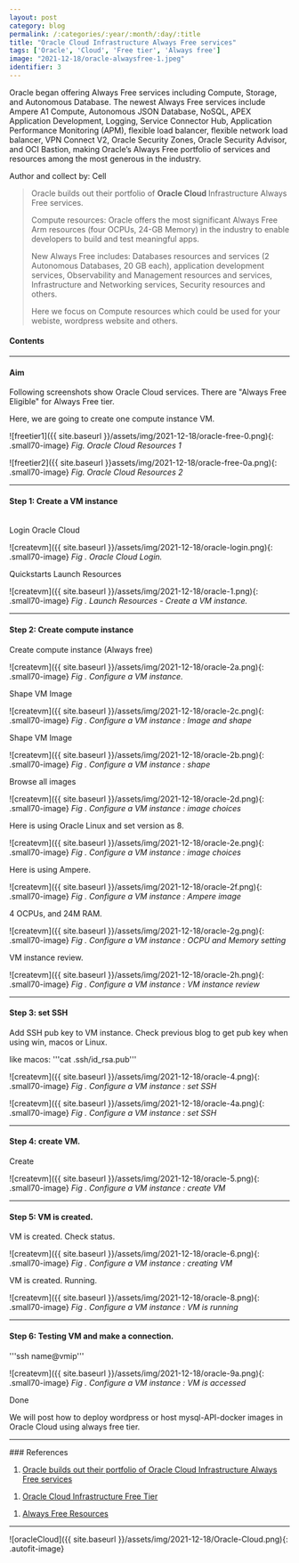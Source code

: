 ```yaml
---
layout: post
category: blog
permalink: /:categories/:year/:month/:day/:title
title: "Oracle Cloud Infrastructure Always Free services"
tags: ['Oracle', 'Cloud', 'Free tier', 'Always free']
image: "2021-12-18/oracle-alwaysfree-1.jpeg"
identifier: 3
---
```

Oracle began offering Always Free services including Compute, Storage, and Autonomous Database. The newest Always Free services include Ampere A1 Compute, Autonomous JSON Database, NoSQL, APEX Application Development, Logging, Service Connector Hub, Application Performance Monitoring (APM), flexible load balancer, flexible network load balancer, VPN Connect V2, Oracle Security Zones, Oracle Security Advisor, and OCI Bastion, making Oracle’s Always Free portfolio of services and resources among the most generous in the industry. 

Author and collect by: Cell

<!--more-->

<blockquote class="tip">
Oracle builds out their portfolio of <strong> Oracle Cloud </strong> Infrastructure Always Free services.  

Compute resources: Oracle offers the most significant Always Free Arm resources (four OCPUs, 24-GB Memory) in the industry to enable developers to build and test meaningful apps.

New Always Free includes: Databases resources and services (2 Autonomous Databases, 20 GB each), application development services, Observability and Management resources and services, Infrastructure and Networking services, Security resources and others.

Here we focus on Compute resources which could be used for your webiste, wordpress website and others.

</blockquote>

<div class="list-of-contents">
  <h4>Contents</h4>
  <ul></ul>
</div>


<hr class="with-margin">
<h4 class="header" id="quantization">Aim</h4>
Following screenshots show Oracle Cloud services. There are "Always Free Eligible" for Always Free tier.

Here, we are going to create one compute instance VM.

![freetier1]({{ site.baseurl }}/assets/img/2021-12-18/oracle-free-0.png){: .small70-image}
<em class="figure">Fig. Oracle Cloud Resources 1</em>
<br>

![freetier2]({{ site.baseurl }}assets/img/2021-12-18/oracle-free-0a.png){: .small70-image}
<em class="figure">Fig. Oracle Cloud Resources 2</em>
<br>


<hr class="with-margin">
<h4 class="header" id="quantization">Step 1: Create a VM instance</h4>

<br>
Login Oracle Cloud
<br>

![createvm]({{ site.baseurl }}/assets/img/2021-12-18/oracle-login.png){: .small70-image}
<em class="figure">Fig . Oracle Cloud Login.</em>
<br>

Quickstarts Launch Resources
<br>

![createvm]({{ site.baseurl }}/assets/img/2021-12-18/oracle-1.png){: .small70-image}
<em class="figure">Fig . Launch Resources -  Create a VM instance.</em>
<br>


<hr class="with-margin">
<h4 class="header" id="quantization">Step 2: Create compute instance </h4>

Create compute instance (Always free)
<br>

![createvm]({{ site.baseurl }}/assets/img/2021-12-18/oracle-2a.png){: .small70-image}
<em class="figure">Fig . Configure a VM instance.</em>
<br>


Shape VM Image
<br>

![createvm]({{ site.baseurl }}/assets/img/2021-12-18/oracle-2c.png){: .small70-image}
<em class="figure">Fig . Configure a VM instance : Image and shape</em>
<br>



Shape VM Image
<br>

![createvm]({{ site.baseurl }}/assets/img/2021-12-18/oracle-2b.png){: .small70-image}
<em class="figure">Fig . Configure a VM instance : shape</em>
<br>

Browse all images
<br>

![createvm]({{ site.baseurl }}/assets/img/2021-12-18/oracle-2d.png){: .small70-image}
<em class="figure">Fig . Configure a VM instance : image choices</em>
<br>



Here is using Oracle Linux and set version as 8.
<br>

![createvm]({{ site.baseurl }}/assets/img/2021-12-18/oracle-2e.png){: .small70-image}
<em class="figure">Fig . Configure a VM instance : image choices</em>
<br>


Here is using Ampere.
<br>

![createvm]({{ site.baseurl }}/assets/img/2021-12-18/oracle-2f.png){: .small70-image}
<em class="figure">Fig . Configure a VM instance : Ampere image</em>
<br>


4 OCPUs, and 24M RAM.
<br>

![createvm]({{ site.baseurl }}/assets/img/2021-12-18/oracle-2g.png){: .small70-image}
<em class="figure">Fig . Configure a VM instance : OCPU and Memory setting</em>
<br>


VM instance review.
<br>

![createvm]({{ site.baseurl }}/assets/img/2021-12-18/oracle-2h.png){: .small70-image}
<em class="figure">Fig . Configure a VM instance : VM instance review</em>
<br>

<hr class="with-margin">
<h4 class="header" id="quantization">Step 3: set SSH</h4>

Add SSH pub key to VM instance. Check previous blog to get pub key when using win, macos or Linux.

like macos:  '''cat .ssh/id_rsa.pub'''


![createvm]({{ site.baseurl }}/assets/img/2021-12-18/oracle-4.png){: .small70-image}
<em class="figure">Fig . Configure a VM instance : set SSH</em>
<br>


![createvm]({{ site.baseurl }}/assets/img/2021-12-18/oracle-4a.png){: .small70-image}
<em class="figure">Fig . Configure a VM instance : set SSH</em>
<br>

<hr class="with-margin">
<h4 class="header" id="quantization">Step 4: create VM.</h4>

Create
<br>

![createvm]({{ site.baseurl }}/assets/img/2021-12-18/oracle-5.png){: .small70-image}
<em class="figure">Fig . Configure a VM instance : create VM</em>
<br>


<hr class="with-margin">
<h4 class="header" id="quantization">Step 5: VM is created.</h4>

VM is created. Check status.
<br>

![createvm]({{ site.baseurl }}/assets/img/2021-12-18/oracle-6.png){: .small70-image}
<em class="figure">Fig . Configure a VM instance : creating VM</em>
<br>

VM is created. Running.
<br>

![createvm]({{ site.baseurl }}/assets/img/2021-12-18/oracle-8.png){: .small70-image}
<em class="figure">Fig . Configure a VM instance : VM is running</em>
<br>



<hr class="with-margin">
<h4 class="header" id="quantization">Step 6: Testing VM and make a connection.</h4>

'''ssh name@vmip'''
<br>

![createvm]({{ site.baseurl }}/assets/img/2021-12-18/oracle-9a.png){: .small70-image}
<em class="figure">Fig . Configure a VM instance : VM is accessed</em>
<br>

Done
<br>


We will post how to deploy wordpress or host mysql-API-docker images in Oracle Cloud using always free tier.
<br>

<hr class="with-margin">
### References

<ol>
  <li><a href="https://blogs.oracle.com/cloud-infrastructure/post/oracle-builds-out-their-portfolio-of-oracle-cloud-infrastructure-always-free-services">Oracle builds out their portfolio of Oracle Cloud Infrastructure Always Free services</a></li>
</ol>

<ol>
  <li><a href="https://docs.oracle.com/en-us/iaas/Content/FreeTier/freetier.htm">Oracle Cloud Infrastructure Free Tier</a></li>
</ol>

<ol>
  <li><a href="https://docs.oracle.com/en-us/iaas/Content/FreeTier/freetier_topic-Always_Free_Resources.htm">Always Free Resources</a></li>
</ol>

<hr class="with-margin">

![oracleCloud]({{ site.baseurl }}/assets/img/2021-12-18/Oracle-Cloud.png){: .autofit-image}
<br>